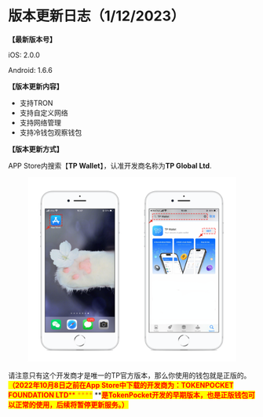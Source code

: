 # 版本更新日志（1/12/2023）

**【最新版本号】**

iOS: 2.0.0

Android: 1.6.6

&#x20;

**【版本更新内容】**

* 支持TRON
* 支持自定义网络
* 支持网络管理
* 支持冷钱包观察钱包



**【版本更新方式】**&#x20;

APP Store内搜索【**TP Wallet**】，认准开发商名称为**TP Global Ltd**.

<figure><img src="../../.gitbook/assets/image (1) (2).png" alt=""><figcaption></figcaption></figure>

请注意只有这个开发商才是唯一的TP官方版本，那么你使用的钱包就是正版的。<mark style="color:red;">**（2022年10月8日之前在App Store中下载的开发商为：TOKENPOCKET FOUNDATION LTD**</mark><mark style="color:red;">** **</mark><mark style="color:red;"><mark style="color:orange;">****<mark style="color:orange;"></mark><mark style="color:red;">** **</mark><mark style="color:red;">**是TokenPocket开发的早期版本，也是正版钱包可以正常的使用，后续将暂停更新服务。）**</mark>

